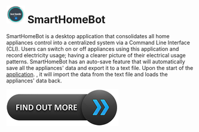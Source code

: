 # <img src="docs/images/smarthomebot-logo.png" width="50"> SmartHomeBot 

SmartHomeBot is a desktop application that consolidates all home appliances control into a centralized system via a Command Line Interface (CLI). Users can switch on or off appliances using this application and record electricity usage; having a clearer picture of their electrical usage patterns. SmartHomeBot has an auto-save feature that will automatically save all the appliances' data and export it to a text file. Upon the start of the [application](releases/latest). , it will import the data from the text file and loads the appliances' data back.

[<img src="docs/images/findoutmore.png">](https://ay2021s1-cs2113-t14-1.github.io/tp/)